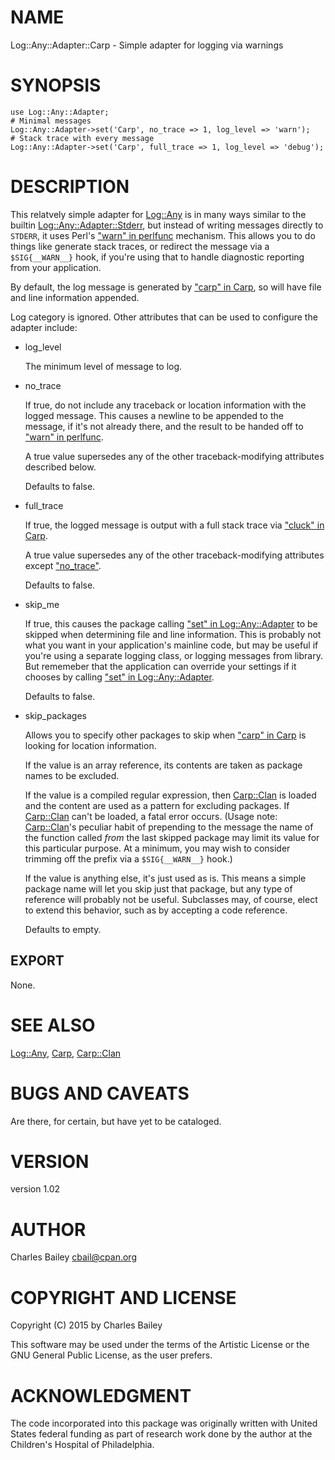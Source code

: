 # NAME

Log::Any::Adapter::Carp - Simple adapter for logging via warnings

# SYNOPSIS

    use Log::Any::Adapter;
    # Minimal messages
    Log::Any::Adapter->set('Carp', no_trace => 1, log_level => 'warn');
    # Stack trace with every message
    Log::Any::Adapter->set('Carp', full_trace => 1, log_level => 'debug');

# DESCRIPTION

This relatvely simple adapter for [Log::Any](https://metacpan.org/pod/Log::Any) is in many ways similar
to the builtin [Log::Any::Adapter::Stderr](https://metacpan.org/pod/Log::Any::Adapter::Stderr), but instead of writing
messages directly to `STDERR`, it uses Perl's ["warn" in perlfunc](https://metacpan.org/pod/perlfunc#warn)
mechanism.  This allows you to do things like generate stack traces,
or redirect the message via a `$SIG{__WARN__}` hook, if you're using
that to handle diagnostic reporting from your application.

By default, the log message is generated by ["carp" in Carp](https://metacpan.org/pod/Carp#carp), so will
have file and line information appended.

Log category is ignored.  Other attributes that can be used to
configure the adapter include:

- log\_level

    The minimum level of message to log.

- no\_trace

    If true, do not include any traceback or location information with the
    logged message.  This causes a newline to be appended to the message,
    if it's not already there, and the result to be handed off to
    ["warn" in perlfunc](https://metacpan.org/pod/perlfunc#warn).

    A true value supersedes any of the other traceback-modifying
    attributes described below.

    Defaults to false.

- full\_trace

    If true, the logged message is output with a full stack trace via
    ["cluck" in Carp](https://metacpan.org/pod/Carp#cluck).

    A true value supersedes any of the other traceback-modifying
    attributes except ["no\_trace"](#no_trace).

    Defaults to false.

- skip\_me

    If true, this causes the package calling ["set" in Log::Any::Adapter](https://metacpan.org/pod/Log::Any::Adapter#set) to
    be skipped when determining file and line information.  This is
    probably not what you want in your application's mainline code, but
    may be useful if you're using a separate logging class, or logging
    messages from library.  But rememeber that the application can
    override your settings if it chooses by calling
    ["set" in Log::Any::Adapter](https://metacpan.org/pod/Log::Any::Adapter#set).

    Defaults to false.

- skip\_packages

    Allows you to specify other packages to skip when ["carp" in Carp](https://metacpan.org/pod/Carp#carp) is
    looking for location information.

    If the value is an array reference, its contents are taken as package names
    to be excluded.

    If the value is a compiled regular expression, then [Carp::Clan](https://metacpan.org/pod/Carp::Clan) is
    loaded and the content are used as a pattern for excluding packages.
    If [Carp::Clan](https://metacpan.org/pod/Carp::Clan) can't be loaded, a fatal error occurs.  (Usage note:
    [Carp::Clan](https://metacpan.org/pod/Carp::Clan)'s peculiar habit of prepending to the message the name
    of the function called _from_ the last skipped package may limit its
    value for this particular purpose.  At a minimum, you may wish to
    consider trimming off the prefix via a `$SIG{__WARN__}` hook.)

    If the value is anything else, it's just used as is.  This means a
    simple package name will let you skip just that package, but any type
    of reference will probably not be useful. Subclasses may, of course,
    elect to extend this behavior, such as by accepting a code reference.

    Defaults to empty.

## EXPORT

None.

# SEE ALSO

[Log::Any](https://metacpan.org/pod/Log::Any), [Carp](https://metacpan.org/pod/Carp), [Carp::Clan](https://metacpan.org/pod/Carp::Clan)

# BUGS AND CAVEATS

Are there, for certain, but have yet to be cataloged.

# VERSION

version 1.02

# AUTHOR

Charles Bailey <cbail@cpan.org>

# COPYRIGHT AND LICENSE

Copyright (C) 2015 by Charles Bailey

This software may be used under the terms of the Artistic License or
the GNU General Public License, as the user prefers.

# ACKNOWLEDGMENT

The code incorporated into this package was originally written with
United States federal funding as part of research work done by the
author at the Children's Hospital of Philadelphia.
